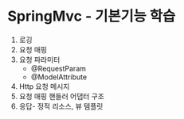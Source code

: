 # SpringMvc - 기본기능 학습
1. 로깅
2. 요청 매핑
3. 요청 파라미터 
    - @RequestParam
    - @ModelAttribute
4. Http 요청 메시지
5. 요청 매핑 핸들러 어댑터 구조
6. 응답- 정적 리소스, 뷰 템플릿
